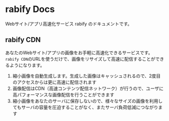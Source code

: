 # rabify Docs
Webサイト/アプリ高速化サービス rabify のドキュメントです。

## rabify CDN
あなたのWebサイト/アプリの画像をお手軽に高速化できるサービスです。`rabify CDN`のURLを使うだけで、画像をリサイズして高速に配信することができるようになります。

1. 縮小画像を自動生成します。生成した画像はキャッシュされるので、2度目のアクセスからは更に高速に配信されます
2. 画像配信はCDN（高速コンテンツ配信ネットワーク）が行うので、ユーザに高パフォーマンスな画像配信を行うことができます
3. 縮小画像をあなたのサーバに保存しないので、様々なサイズの画像を利用してもサーバの容量を圧迫することがなく、またサーバ負荷低減につながります
